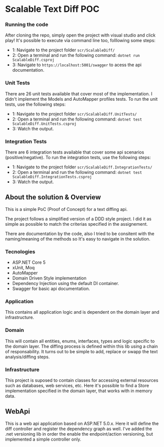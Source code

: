 # Scalable Text Diff POC

### Running the code

After cloning the repo, simply open the project with visual studio and click play!
It's possible to execute via command line too, folllowing some steps:
- 1: Navigate to the project folder ```scr/ScalableDiff/```
- 2: Open a terminal and run the following command: ```dotnet run ScalableDiff.csproj```
- 3: Navigate to ```https://localhost:5001/swagger``` to acess the api documentation.

### Unit Tests

There are 26 unit tests available that cover most of the implementation.
I didn't implement the Models and AutoMapper profiles tests.
To run the unit tests, use the following steps:

- 1: Navigate to the project folder ```scr/ScalableDiff.UnitTests/```
- 2: Open a terminal and run the following command: ```dotnet test ScalableDiff.UnitTests.csproj```
- 3: Watch the output.

### Integration Tests

There are 6 integration tests available that cover some api scenarios (positive/negative).
To run the integration tests, use the following steps:

- 1: Navigate to the project folder ```scr/ScalableDiff.IntegrationTests/```
- 2: Open a terminal and run the following command: ```dotnet test ScalableDiff.IntegrationTests.csproj```
- 3: Watch the output.

## About the solution & Overview

This is a simple PoC (Proof of Concept) for a text diffing api. 

The project follows a simplified version of a DDD style project. 
I did it as simple as possible to match the criterias specified in the assignement.

There are documentation by the code, also I tried to be consitent with the naming/meaning of the methods so It's easy to navigate in the solution.

### Tecnologies
- ASP.NET Core 5
- xUnit, Moq
- AutoMapper
- Domain Driven Style implementation
- Dependency Injection using the default DI container.
- Swagger for basic api documentation.

### Application
This contains all application logic and is dependent on the domain layer and infrastructure.

### Domain
This will contain all entities, enums, interfaces, types and logic specific to the domain layer.
The diffing process is defined within this lib using a chain of responsability. It turns out to be simple to add, replace or swapp the text analysis/diffing steps.

### Infrastructure
This project is suposed to contain classes for accessing external resources such as databases, web services, etc.
Here it's possible to find a Store implementation specified in the domain layer, that works with in memory data.

## WebApi
This is a web api application based on ASP.NET 5.0.x. Here it will define the diff controller and register the dependency graph as well.
I've added the .net versioning lib in order the enable the endpoint/action versioning, but implemented a simple controller only.

